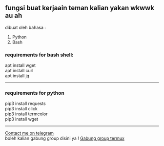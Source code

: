 fungsi buat kerjaain teman kalian yakan wkwwk au ah
-----------------------
dibuat oleh bahasa :
 1. Python
 2. Bash 
### requirements for bash shell:
apt install wget </br>
apt install curl<br>
apt install jq

----------------------------
### requirements for python
pip3 install requests</br>
pip3 install click<br>
pip3 install termcolor<br>
pip3 install wget

--------------------------


<a href='https://t.me/CockcokCrazy' target='blank'>Contact me on telegram</a></br>
boleh kalian gabung group disini ya !
<a href='https://t.me/termuxid' target='blank'>Gabung group termux</a></br>
